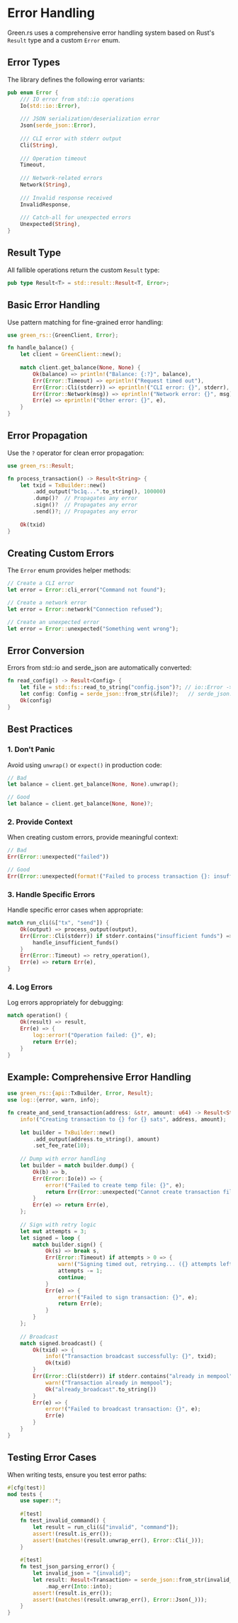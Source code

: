 # Error Handling

Green.rs uses a comprehensive error handling system based on Rust's `Result` type and a custom `Error` enum.

## Error Types

The library defines the following error variants:

```rust
pub enum Error {
    /// IO error from std::io operations
    Io(std::io::Error),
    
    /// JSON serialization/deserialization error
    Json(serde_json::Error),
    
    /// CLI error with stderr output
    Cli(String),
    
    /// Operation timeout
    Timeout,
    
    /// Network-related errors
    Network(String),
    
    /// Invalid response received
    InvalidResponse,
    
    /// Catch-all for unexpected errors
    Unexpected(String),
}
```

## Result Type

All fallible operations return the custom `Result` type:

```rust
pub type Result<T> = std::result::Result<T, Error>;
```

## Basic Error Handling

Use pattern matching for fine-grained error handling:

```rust
use green_rs::{GreenClient, Error};

fn handle_balance() {
    let client = GreenClient::new();
    
    match client.get_balance(None, None) {
        Ok(balance) => println!("Balance: {:?}", balance),
        Err(Error::Timeout) => eprintln!("Request timed out"),
        Err(Error::Cli(stderr)) => eprintln!("CLI error: {}", stderr),
        Err(Error::Network(msg)) => eprintln!("Network error: {}", msg),
        Err(e) => eprintln!("Other error: {}", e),
    }
}
```

## Error Propagation

Use the `?` operator for clean error propagation:

```rust
use green_rs::Result;

fn process_transaction() -> Result<String> {
    let txid = TxBuilder::new()
        .add_output("bc1q...".to_string(), 100000)
        .dump()?  // Propagates any error
        .sign()?  // Propagates any error
        .send()?; // Propagates any error
    
    Ok(txid)
}
```

## Creating Custom Errors

The `Error` enum provides helper methods:

```rust
// Create a CLI error
let error = Error::cli_error("Command not found");

// Create a network error
let error = Error::network("Connection refused");

// Create an unexpected error
let error = Error::unexpected("Something went wrong");
```

## Error Conversion

Errors from std::io and serde_json are automatically converted:

```rust
fn read_config() -> Result<Config> {
    let file = std::fs::read_to_string("config.json")?; // io::Error -> Error
    let config: Config = serde_json::from_str(&file)?;   // serde_json::Error -> Error
    Ok(config)
}
```

## Best Practices

### 1. Don't Panic
Avoid using `unwrap()` or `expect()` in production code:

```rust
// Bad
let balance = client.get_balance(None, None).unwrap();

// Good
let balance = client.get_balance(None, None)?;
```

### 2. Provide Context
When creating custom errors, provide meaningful context:

```rust
// Bad
Err(Error::unexpected("failed"))

// Good
Err(Error::unexpected(format!("Failed to process transaction {}: insufficient funds", txid)))
```

### 3. Handle Specific Errors
Handle specific error cases when appropriate:

```rust
match run_cli(&["tx", "send"]) {
    Ok(output) => process_output(output),
    Err(Error::Cli(stderr)) if stderr.contains("insufficient funds") => {
        handle_insufficient_funds()
    }
    Err(Error::Timeout) => retry_operation(),
    Err(e) => return Err(e),
}
```

### 4. Log Errors
Log errors appropriately for debugging:

```rust
match operation() {
    Ok(result) => result,
    Err(e) => {
        log::error!("Operation failed: {}", e);
        return Err(e);
    }
}
```

## Example: Comprehensive Error Handling

```rust
use green_rs::{api::TxBuilder, Error, Result};
use log::{error, warn, info};

fn create_and_send_transaction(address: &str, amount: u64) -> Result<String> {
    info!("Creating transaction to {} for {} sats", address, amount);
    
    let builder = TxBuilder::new()
        .add_output(address.to_string(), amount)
        .set_fee_rate(10);
    
    // Dump with error handling
    let builder = match builder.dump() {
        Ok(b) => b,
        Err(Error::Io(e)) => {
            error!("Failed to create temp file: {}", e);
            return Err(Error::unexpected("Cannot create transaction file"));
        }
        Err(e) => return Err(e),
    };
    
    // Sign with retry logic
    let mut attempts = 3;
    let signed = loop {
        match builder.sign() {
            Ok(s) => break s,
            Err(Error::Timeout) if attempts > 0 => {
                warn!("Signing timed out, retrying... ({} attempts left)", attempts);
                attempts -= 1;
                continue;
            }
            Err(e) => {
                error!("Failed to sign transaction: {}", e);
                return Err(e);
            }
        }
    };
    
    // Broadcast
    match signed.broadcast() {
        Ok(txid) => {
            info!("Transaction broadcast successfully: {}", txid);
            Ok(txid)
        }
        Err(Error::Cli(stderr)) if stderr.contains("already in mempool") => {
            warn!("Transaction already in mempool");
            Ok("already_broadcast".to_string())
        }
        Err(e) => {
            error!("Failed to broadcast transaction: {}", e);
            Err(e)
        }
    }
}
```

## Testing Error Cases

When writing tests, ensure you test error paths:

```rust
#[cfg(test)]
mod tests {
    use super::*;
    
    #[test]
    fn test_invalid_command() {
        let result = run_cli(&["invalid", "command"]);
        assert!(result.is_err());
        assert!(matches!(result.unwrap_err(), Error::Cli(_)));
    }
    
    #[test]
    fn test_json_parsing_error() {
        let invalid_json = "{invalid}";
        let result: Result<Transaction> = serde_json::from_str(invalid_json)
            .map_err(Into::into);
        assert!(result.is_err());
        assert!(matches!(result.unwrap_err(), Error::Json(_)));
    }
}
